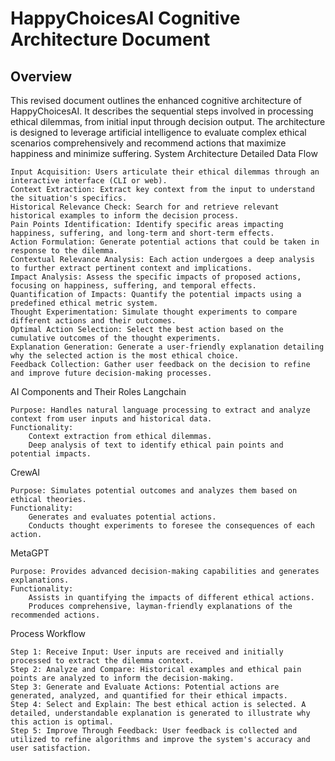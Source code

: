 # HappyChoicesAI Cognitive Architecture Document
## Overview

This revised document outlines the enhanced cognitive architecture of HappyChoicesAI. It describes the sequential steps involved in processing ethical dilemmas, from initial input through decision output. The architecture is designed to leverage artificial intelligence to evaluate complex ethical scenarios comprehensively and recommend actions that maximize happiness and minimize suffering.
System Architecture
Detailed Data Flow

    Input Acquisition: Users articulate their ethical dilemmas through an interactive interface (CLI or web).
    Context Extraction: Extract key context from the input to understand the situation's specifics.
    Historical Relevance Check: Search for and retrieve relevant historical examples to inform the decision process.
    Pain Points Identification: Identify specific areas impacting happiness, suffering, and long-term and short-term effects.
    Action Formulation: Generate potential actions that could be taken in response to the dilemma.
    Contextual Relevance Analysis: Each action undergoes a deep analysis to further extract pertinent context and implications.
    Impact Analysis: Assess the specific impacts of proposed actions, focusing on happiness, suffering, and temporal effects.
    Quantification of Impacts: Quantify the potential impacts using a predefined ethical metric system.
    Thought Experimentation: Simulate thought experiments to compare different actions and their outcomes.
    Optimal Action Selection: Select the best action based on the cumulative outcomes of the thought experiments.
    Explanation Generation: Generate a user-friendly explanation detailing why the selected action is the most ethical choice.
    Feedback Collection: Gather user feedback on the decision to refine and improve future decision-making processes.

AI Components and Their Roles
Langchain

    Purpose: Handles natural language processing to extract and analyze context from user inputs and historical data.
    Functionality:
        Context extraction from ethical dilemmas.
        Deep analysis of text to identify ethical pain points and potential impacts.

CrewAI

    Purpose: Simulates potential outcomes and analyzes them based on ethical theories.
    Functionality:
        Generates and evaluates potential actions.
        Conducts thought experiments to foresee the consequences of each action.

MetaGPT

    Purpose: Provides advanced decision-making capabilities and generates explanations.
    Functionality:
        Assists in quantifying the impacts of different ethical actions.
        Produces comprehensive, layman-friendly explanations of the recommended actions.

Process Workflow

    Step 1: Receive Input: User inputs are received and initially processed to extract the dilemma context.
    Step 2: Analyze and Compare: Historical examples and ethical pain points are analyzed to inform the decision-making.
    Step 3: Generate and Evaluate Actions: Potential actions are generated, analyzed, and quantified for their ethical impacts.
    Step 4: Select and Explain: The best ethical action is selected. A detailed, understandable explanation is generated to illustrate why this action is optimal.
    Step 5: Improve Through Feedback: User feedback is collected and utilized to refine algorithms and improve the system's accuracy and user satisfaction.